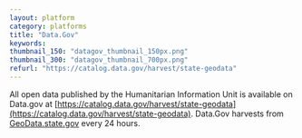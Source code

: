 ```yaml
---
layout: platform
category: platforms
title: "Data.Gov"
keywords:
thumbnail_150: "datagov_thumbnail_150px.png"
thumbnail_300: "datagov_thumbnail_700px.png"
refurl: "https://catalog.data.gov/harvest/state-geodata"
---
```

All open data published by the Humanitarian Information Unit is available on Data.gov at [https://catalog.data.gov/harvest/state-geodata](https://catalog.data.gov/harvest/state-geodata).  Data.Gov harvests from [GeoData.state.gov](https://geodata.state.gov) every 24 hours.

